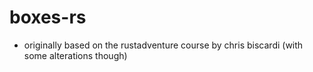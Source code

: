 # boxes-rs

* originally based on the rustadventure course by chris biscardi (with some alterations though)
